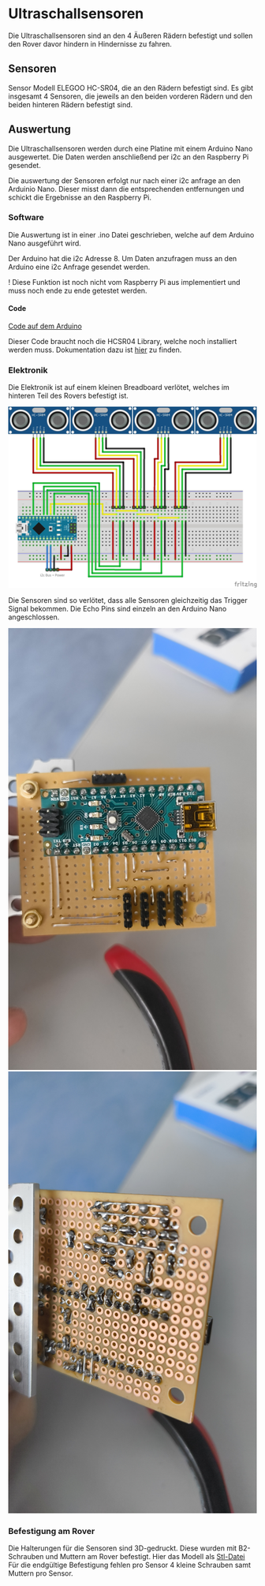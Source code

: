 # Ultraschallsensoren

Die Ultraschallsensoren sind an den 4 Äußeren Rädern befestigt und sollen den Rover davor hindern in Hindernisse zu fahren.

## Sensoren
Sensor Modell ELEGOO HC-SR04, die an den Rädern befestigt sind.
Es gibt insgesamt 4 Sensoren, die jeweils an den beiden vorderen Rädern und den beiden hinteren Rädern befestigt sind.

## Auswertung
Die Ultraschallsensoren werden durch eine Platine mit einem Arduino Nano ausgewertet. Die Daten werden anschließend per i2c an den Raspberry Pi gesendet.

Die auswertung der Sensoren erfolgt nur nach einer i2c anfrage an den Arduinio Nano. Dieser misst dann die entsprechenden entfernungen und schickt die Ergebnisse an den Raspberry Pi.

### Software
Die Auswertung ist in einer .ino Datei geschrieben, welche auf dem Arduino Nano ausgeführt wird.

Der Arduino hat die i2c Adresse 8. Um Daten anzufragen muss an den Arduino eine i2c Anfrage gesendet werden.

! Diese Funktion ist noch nicht vom Raspberry Pi aus implementiert und muss noch ende zu ende getestet werden.


#### Code
[Code auf dem Arduino](../../../files/ultraschallsensor/RoverUltrasonicSlave/RoverUltrasonicSlave.ino)

Dieser Code braucht noch die HCSR04 Library, welche noch installiert werden muss. Dokumentation dazu ist [hier](https://github.com/gamegine/HCSR04-ultrasonic-sensor-lib) zu finden.

### Elektronik

Die Elektronik ist auf einem kleinen Breadboard verlötet, welches im hinteren Teil des Rovers befestigt ist.

![Elektronik](RoverUltrasonicSensor_Steckplatine.jpg)

Die Sensoren sind so verlötet, dass alle Sensoren gleichzeitig das Trigger Signal bekommen. Die Echo Pins sind einzeln an den Arduino Nano angeschlossen.

![Elektronik Vorne](IMG_20250626_110843624.jpg)
![Elektronik Hinten](IMG_20250626_110848302.jpg)

### Befestigung am Rover

Die Halterungen für die Sensoren sind 3D-gedruckt. Diese wurden mit B2-Schrauben und Muttern am Rover befestigt. Hier das Modell als [Stl-Datei](../../../../hardware/ultraschallsensor/Halterung_Ultraschallsensor.stl) Für die endgültige Befestigung fehlen pro Sensor 4 kleine Schrauben samt Muttern pro Sensor.
